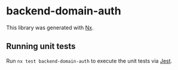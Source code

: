 # backend-domain-auth

This library was generated with [Nx](https://nx.dev).

## Running unit tests

Run `nx test backend-domain-auth` to execute the unit tests via [Jest](https://jestjs.io).
